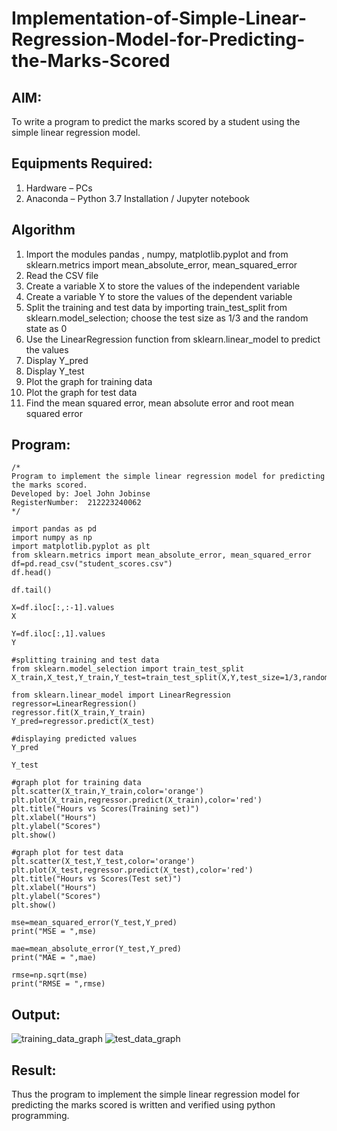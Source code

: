 # Implementation-of-Simple-Linear-Regression-Model-for-Predicting-the-Marks-Scored

## AIM:
To write a program to predict the marks scored by a student using the simple linear regression model.

## Equipments Required:
1. Hardware – PCs
2. Anaconda – Python 3.7 Installation / Jupyter notebook

## Algorithm
1. Import the modules pandas , numpy, matplotlib.pyplot and from sklearn.metrics import mean_absolute_error, mean_squared_error
2. Read the CSV file
3. Create a variable X to store the values of the independent variable
4. Create a variable Y to store the values of the dependent variable
5. Split the training and test data by importing train_test_split from sklearn.model_selection; choose the test size as 1/3 and the random state as 0
6. Use the LinearRegression function from sklearn.linear_model to predict the values
7. Display Y_pred
8. Display Y_test
9. Plot the graph for training data
10. Plot the graph for test data
11. Find the mean squared error, mean absolute error and root mean squared error

## Program:
```
/*
Program to implement the simple linear regression model for predicting the marks scored.
Developed by: Joel John Jobinse
RegisterNumber:  212223240062
*/

import pandas as pd
import numpy as np
import matplotlib.pyplot as plt
from sklearn.metrics import mean_absolute_error, mean_squared_error
df=pd.read_csv("student_scores.csv")
df.head()

df.tail()

X=df.iloc[:,:-1].values
X

Y=df.iloc[:,1].values
Y

#splitting training and test data
from sklearn.model_selection import train_test_split
X_train,X_test,Y_train,Y_test=train_test_split(X,Y,test_size=1/3,random_state=0)

from sklearn.linear_model import LinearRegression
regressor=LinearRegression()
regressor.fit(X_train,Y_train)
Y_pred=regressor.predict(X_test)

#displaying predicted values
Y_pred

Y_test

#graph plot for training data
plt.scatter(X_train,Y_train,color='orange')
plt.plot(X_train,regressor.predict(X_train),color='red')
plt.title("Hours vs Scores(Training set)")
plt.xlabel("Hours")
plt.ylabel("Scores")
plt.show()

#graph plot for test data
plt.scatter(X_test,Y_test,color='orange')
plt.plot(X_test,regressor.predict(X_test),color='red')
plt.title("Hours vs Scores(Test set)")
plt.xlabel("Hours")
plt.ylabel("Scores")
plt.show()

mse=mean_squared_error(Y_test,Y_pred)
print("MSE = ",mse)

mae=mean_absolute_error(Y_test,Y_pred)
print("MAE = ",mae)

rmse=np.sqrt(mse)
print("RMSE = ",rmse)
```
## Output:
![training_data_graph](https://github.com/joeljohnjobinse/Implementation-of-Simple-Linear-Regression-Model-for-Predicting-the-Marks-Scored/assets/138955488/cf9d622c-25ee-4eda-aa8a-50a3868bf996)
![test_data_graph](https://github.com/joeljohnjobinse/Implementation-of-Simple-Linear-Regression-Model-for-Predicting-the-Marks-Scored/assets/138955488/d20ab1d2-7fda-4961-9192-34319a98bb03)


## Result:
Thus the program to implement the simple linear regression model for predicting the marks scored is written and verified using python programming.
